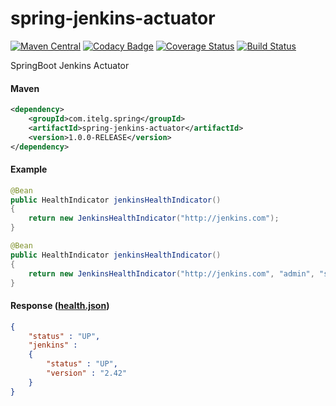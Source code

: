 spring-jenkins-actuator
=======================

[![Maven Central](https://maven-badges.herokuapp.com/maven-central/com.itelg.spring/spring-jenkins-actuator/badge.svg)](https://maven-badges.herokuapp.com/maven-central/com.itelg.spring/spring-jenkins-actuator)
[![Codacy Badge](https://api.codacy.com/project/badge/grade/2a49d5565df7457697072dc5b1cdc5be)](https://www.codacy.com/app/eggers-julian/spring-jenkins-actuator)
[![Coverage Status](https://coveralls.io/repos/julian-eggers/spring-jenkins-actuator/badge.svg?branch=master&service=github)](https://coveralls.io/github/julian-eggers/spring-jenkins-actuator?branch=master)
[![Build Status](https://travis-ci.org/julian-eggers/spring-jenkins-actuator.svg?branch=master)](https://travis-ci.org/julian-eggers/spring-jenkins-actuator)

SpringBoot Jenkins Actuator

#### Maven
```xml
<dependency>
	<groupId>com.itelg.spring</groupId>
	<artifactId>spring-jenkins-actuator</artifactId>
	<version>1.0.0-RELEASE</version>
</dependency>
```

#### Example
```java
@Bean
public HealthIndicator jenkinsHealthIndicator()
{
	return new JenkinsHealthIndicator("http://jenkins.com");
}

@Bean
public HealthIndicator jenkinsHealthIndicator()
{
	return new JenkinsHealthIndicator("http://jenkins.com", "admin", "secretPassword");
}
```

#### Response ([health.json](http://docs.spring.io/spring-boot/docs/current/reference/html/production-ready-endpoints.html#production-ready-health))
```json
{
	"status" : "UP",
	"jenkins" : 
	{
		"status" : "UP",
		"version" : "2.42"
	}
}
```
